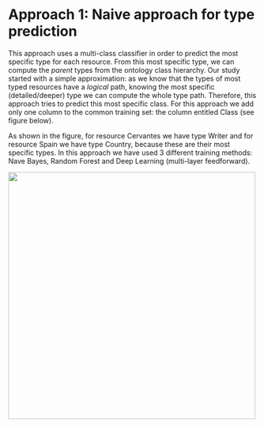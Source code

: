 # Approach 1: Naive approach for type prediction
This approach uses a multi-class classifier in order to predict the most specific
type for each resource. From this most specific type, we can compute the *parent*
types from the ontology class hierarchy.
Our study started with a simple approximation: as we know that the types of most typed resources have a
*logical* path, knowing the most specific (detailed/deeper) type we can compute
the whole type path. Therefore, this approach tries to predict this most specific
class. For this approach we add only one column to the
common training set: the column entitled Class (see figure below). 

As shown in the figure, for resource Cervantes we have type Writer and for resource Spain we have type Country, because
these are their most specific types.
In this approach we have used 3 different training methods: Nave Bayes, Random Forest and Deep Learning (multi-layer feedforward).

<img src="http://es-ta.linkeddata.es/app1training.png" width="500">

